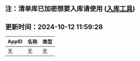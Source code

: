 ## 注：清单库已加密想要入库请使用 ([入库工具](https://github.com/BlankTMing/ManifestAutoUpdate/releases))

## 更新时间：2024-10-12 11:59:28
| AppID | 名称 | 类型  |
| :-------------------- | :----------------------------- | :----------- |
| 无 | 无 | 无 |

